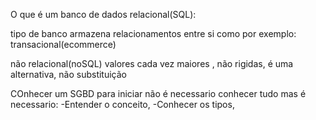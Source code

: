  O que é um banco de dados relacional(SQL):
 
 tipo de banco armazena relacionamentos entre si como por exemplo: transacional(ecommerce)
 
 não relacional(noSQL)
 valores cada vez maiores , não rigidas, é uma alternativa, não substituição
 
 COnhecer um SGBD para iniciar não é necessario conhecer tudo mas é necessario:
 -Entender o conceito,
 -Conhecer os tipos,
